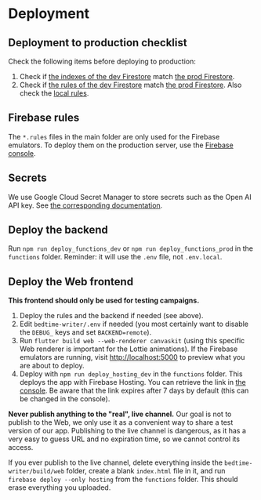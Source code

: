 # Deployment

## Deployment to production checklist

Check the following items before deploying to production:
1. Check if [the indexes of the dev Firestore](https://console.firebase.google.com/u/0/project/bedtime-writer/firestore/indexes) match [the prod Firestore](https://console.firebase.google.com/u/0/project/bedtime-writer-prod/firestore/indexes).
2. Check if [the rules of the dev Firestore](https://console.firebase.google.com/u/0/project/bedtime-writer/firestore/rules) match [the prod Firestore](https://console.firebase.google.com/u/0/project/bedtime-writer-prod/firestore/rules). Also check the [local rules](../firestore.rules).

## Firebase rules

The `*.rules` files in the main folder are only used for the Firebase emulators. To deploy them on
the production server, use the
[Firebase console](https://console.firebase.google.com/project/bedtime-writer/firestore/rules).

## Secrets

We use Google Cloud Secret Manager to store secrets such as the Open AI API key. See
[the corresponding documentation](https://firebase.google.com/docs/functions/config-env#secret-manager).

## Deploy the backend

Run `npm run deploy_functions_dev` or `npm run deploy_functions_prod` in the `functions` folder.
Reminder: it will use the `.env` file, not `.env.local`.

## Deploy the Web frontend

**This frontend should only be used for testing campaigns.**

1. Deploy the rules and the backend if needed (see above).
2. Edit `bedtime-writer/.env` if needed (you most certainly want to disable the `DEBUG_` keys and
   set `BACKEND=remote`).
3. Run `flutter build web --web-renderer canvaskit` (using this specific Web renderer is important
   for the Lottie animations). If the Firebase emulators are running, visit <http://localhost:5000>
   to preview what you are about to deploy.
4. Deploy with `npm run deploy_hosting_dev` in the `functions` folder. This deploys the app with
   Firebase Hosting. You can retrieve the link in
   [the console](https://console.firebase.google.com/project/bedtime-writer/hosting/sites). Be aware
   that the link expires after 7 days by default (this can be changed in the console).

**Never publish anything to the "real", live channel.** Our goal is not to publish to the Web, we
only use it as a convenient way to share a test version of our app. Publishing to the live channel
is dangerous, as it has a very easy to guess URL and no expiration time, so we cannot control its
access.

If you ever publish to the live channel, delete everything inside the `bedtime-writer/build/web`
folder, create a blank `index.html` file in it, and run `firebase deploy --only hosting` from the
`functions` folder. This should erase everything you uploaded.
